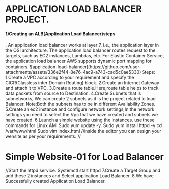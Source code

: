 # APPLICATION LOAD BALANCER PROJECT.
<h4>1)Creating an ALB(Application Load Balancer)steps<h4></h4>.
  An application load balancer works at layer 7, i.e., the application layer in the OSI architecture. The application load balancer routes request to the targets, such as EC2 instances, Lambdas, etc.
  For Elastic Container Service, the application load balancer AWS supports dynamic port mapping for containers.
  ![application-load-balancer](https://github.com/user-attachments/assets/336e2f44-8e76-4ac9-a743-cad5c0ae5330)
Steps:
1.Create a VPC according to your requirement and specify the CICR(Classless inter Domain Routing) block.
2.Create an Internet Gateway and attach it to VPC.
3.Create a route table.Here,route table helps to track data packets from source to Destination.
4.Create Subnets that is subnetworks, We can create 2 subnets as it is the project related to load Balancer.
Note:Both the subnets has to be in different Availability Zones.
5.Create an ec2 instance and configure network settings,In the network settings you need to select the Vpc that we have created and subnets we have created.
6.Launch a simple website using the instances.
use these commands for Linux AMI
Sudo yum update -y.
Sudo yum install httpd -y
cd /var/www/html
Sudo vim index.html
//inside the editor you can design your wensite as per your requirements.
//<h1>Simple Website-01 for Load Balancer</h1>
//Start the httpd service.
Systemctl start httpd 
7.Create a Target Group and add these 2 instances and Select application Load Balancer.
8.We have Successfully created Application Load Balancer.
